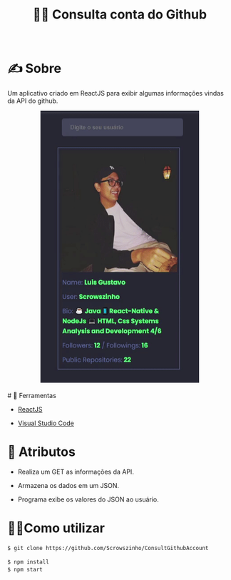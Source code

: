 # <p align="center"> 🐱‍👤 Consulta conta do Github </p>
<br />

# ✍ Sobre

Um aplicativo criado em ReactJS para exibir
algumas informações vindas da API do github. <br />

<div align="center">
<img src="./.github/gif.gif">
</div> <br />
# 🔧 Ferramentas

* <a href="https://reactjs.org/">ReactJS</a>

* <a href="https://code.visualstudio.com/">Visual Studio Code</a>


  

# 🎱 Atributos 

* Realiza um GET as informações da API.

* Armazena os dados em um JSON. 

* Programa exibe os valores do JSON ao usuário. <br/>

# 🏴‍☠️Como utilizar

  ```sh
$ git clone https://github.com/Scrowszinho/ConsultGithubAccount
  ```

```sh
$ npm install
$ npm start
```
